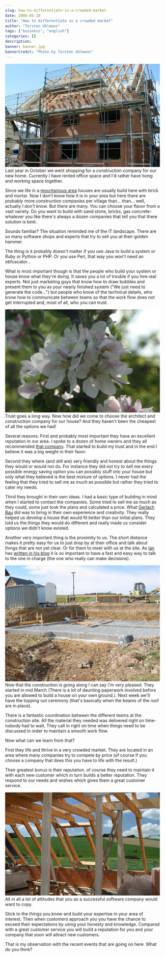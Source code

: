 ```yaml
---
slug: how-to-differentiate-in-a-crowded-market
date: 2008-05-10
title: "How to differentiate in a crowded market"
author: "Torsten Uhlmann"
tags: ["business", "english"]
categories: []
description:
banner: banner.jpg
bannerCredit: "Photo by Torsten Uhlmann"
---
```


[![IMG\_2444](./img-2444.jpg)](./img-2444.jpg) Last year in October we went shopping for a construction company for our new home. Currently I have rented office space and I'd rather have living and working space together.

Since we life in a [mountainous area](http://maps.google.de/maps?f=q&hl=de&geocode=&q=tannenstr,+09380+thalheim&sll=51.623025,12.27574&sspn=0.010577,0.015621&ie=UTF8&t=h&z=16) houses are usually build here with brick and mortar. Now I don't know how it is in your area but here there are probably more construction companies per village than... than... well, actually I don't know. But there are many. You can choose your flavor from a vast variety. Do you want to build with sand stone, bricks, gas concrete- whatever you like there's always a dozen companies that tell you that there solution is best.

Sounds familiar? The situation reminded me of the IT landscape. There are so many software shops and experts that try to sell you at their golden hammer.

The thing is it probably doesn't matter if you use Java to build a system or Ruby or Python or PHP. Or you use Perl, that way you won't need an obfuscator...

What is most important though is that the people who build your system or house know what they're doing. It saves you a lot of trouble if you hire real experts. Not just marketing guys that know how to draw bubbles and present them to you as your nearly finished system ("We just need to generate the code...") but people who know of the technical details, who know how to communicate between teams so that the work flow does not get interrupted and, most of all, who you can trust.

[![IMG\_2455](./img-2455.jpg)](./img-2455.jpg)Trust goes a long way. Now how did we come to choose the architect and construction company for our house? And they haven't been the cheapest of all the options we had!

Several reasons: First and probably most important they have an excellent reputation in our area. I spoke to a dozen of home owners and they all recommended [that company](http://www.gerlachbau.de/). That started to build my trust and in the end I believe it was a big weight in their favor.

Second they where (and still are) very friendly and honest about the things they would or would not do. For instance they did not try to sell me every possible energy saving option you can possibly stuff into your house but only what they believed is the best mixture of options. I never had the feeling that they tried to sell me as much as possible but rather they tried to cater my needs.

Third they brought in their own ideas. I had a basic type of building in mind when I started to contact the companies. Some tried to sell me as much as they could, some just took the plans and calculated a price. What [Gerlach Bau](http://www.gerlachbau.de/) did was to bring in their own experience and creativity. They really helped us develop a house that would fit better than our initial plans. They told us the things they would do different and really made us consider options we didn't know existed.

Another very important thing is the proximity to us. The short distance makes it pretty easy for us to just drop by at their office and talk about things that are not yet clear. Or for them to meet with us at the site. As [Ian](http://www.userscape.com/products/helpspot/) has [written in his blog](http://www.userscape.com/blog/index.php/site/comments/talking_to_the_owner/) it is so important to have a fast and easy way to talk to the one in charge (the one who really can make decisions).

[![IMG\_1860-2](./img-1860-2.jpg)](./img-1860-2.jpg) Now that the construction is going along I can say I'm very pleased. They started in mid March (There is a lot of daunting paperwork involved before you are allowed to build a house on your own ground.). Next week we'll have the topping out ceremony (that's basically when the beams of the roof are in place).

There is a fantastic coordination between the different teams at the construction site. All the material they needed was delivered right on time- nobody had to wait. They call in right on time when things need to be discussed in order to maintain a smooth work flow.



Now what can we learn from that?

First they life and thrive in a very crowded market. They are located in an area where many companies try to compete by price (of course if you choose a company that does this you have to life with the result.)

Their greatest bonus is their reputation. of course they need to maintain it with each new customer which in turn builds a better reputation. They respond to our needs and wishes which gives them a great customer service.

[![IMG\_2447](./img-2447.jpg)](./img-2447.jpg) All in all a lot of attitudes that you as a successful software company would want to copy.

Stick to the things you know and build your expertise in your area of interest. Then when customers approach you you have the chance to exceed their expectations by using your honesty and knowledge. Compared with a great customer service you will build a reputation for you and your company that soon will attract new customers.

That is my observation with the recent events that are going on here. What do you think?
